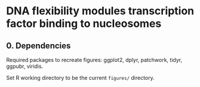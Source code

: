 # DNA flexibility modules transcription factor binding to nucleosomes

## 0. Dependencies

Required packages to recreate figures: ggplot2, dplyr, patchwork, tidyr, ggpubr, viridis.

Set R working directory to be the current `figures/` directory.
